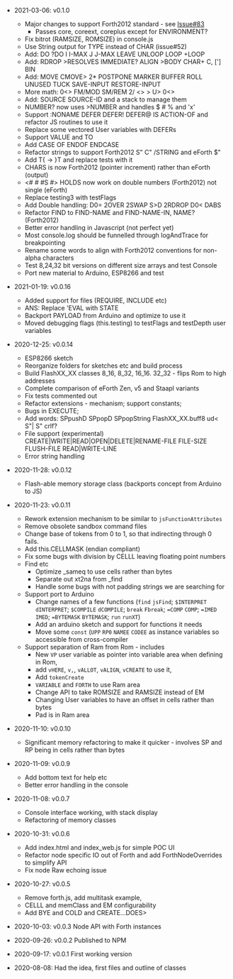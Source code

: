 * 2021-03-06: v0.1.0
  * Major changes to support Forth2012 standard - see [Issue#83](https://github.com/mitra42/webForth/issues/83)
    * Passes core, coreext, coreplus except for ENVIRONMENT?
  * Fix bitrot (RAMSIZE, ROMSIZE) in console.js 
  * Use String output for TYPE instead of CHAR (issue#52)
  * Add: DO ?DO I I-MAX J J-MAX LEAVE UNLOOP LOOP +LOOP
  * Add: RDROP >RESOLVES IMMEDIATE? ALIGN >BODY CHAR+ C, ['] BIN
  * Add: MOVE CMOVE> 2* POSTPONE MARKER BUFFER ROLL UNUSED TUCK SAVE-INPUT RESTORE-INPUT
  * More math: 0<> FM/MOD SM/REM 2/ <> > U> 0<>
  * Add: SOURCE SOURCE-ID and a stack to manage them
  * NUMBER? now uses >NUMBER and handles $ # % and 'x'
  * Support :NONAME DEFER DEFER! DEFER@ IS ACTION-OF and refactor JS routines to use it 
  * Replace some vectored User variables with DEFERs
  * Support VALUE and TO
  * Add CASE OF ENDOF ENDCASE
  * Refactor strings to support Forth2012 S" C" /STRING and eForth $"
  * Add T{ -> }T and replace tests with it
  * CHARS is now Forth2012 (pointer increment) rather than eForth (output)
  * <# # #S #> HOLDS now work on double numbers (Forth2012) not single (eForth)
  * Replace testing3 with testFlags
  * Add Double handling: D0= 2OVER 2SWAP S>D 2RDROP D0< DABS
  * Refactor FIND to FIND-NAME and FIND-NAME-IN, NAME?  (Forth2012)
  * Better error handling in Javascript (not perfect yet)
  * Most console.log should be funnelled through logAndTrace for breakpointing
  * Rename some words to align with Forth2012 conventions for non-alpha characters
  * Test 8,24,32 bit versions on different size arrays and test Console
  * Port new material to Arduino, ESP8266 and test

* 2021-01-19: v0.0.16
  * Added support for files (REQUIRE, INCLUDE etc)
  * ANS: Replace 'EVAL with STATE
  * Backport PAYLOAD from Arduino and optimize to use it
  * Moved debugging flags (this.testing) to testFlags and testDepth user variables
* 2020-12-25: v0.0.14
  * ESP8266 sketch
  * Reorganize folders for sketches etc and build process
  * Build FlashXX_XX classes 8_16, 8_32, 16_16. 32_32 - flips Rom to high addresses
  * Complete comparison of eForth Zen, v5 and Staapl variants
  * Fix tests commented out
  * Refactor extensions - mechanism; support constants; 
  * Bugs in EXECUTE; 
  * Add words: SPpushD SPpopD SPpopString FlashXX_XX.buff8 ud< S"| S" crlf?
  * File support (experimental) CREATE|WRITE|READ|OPEN|DELETE|RENAME-FILE FILE-SIZE FLUSH-FILE READ|WRITE-LINE
  * Error string handling
* 2020-11-28: v0.0.12
  * Flash-able memory storage class (backports concept from Arduino to JS)
* 2020-11-23: v0.0.11
  * Rework extension mechanism to be similar to `jsFunctionAttributes`
  * Remove obsolete sandbox command files
  * Change base of tokens from 0 to 1, so that indirecting through 0 fails.
  * Add this.CELLMASK (endian compliant)
  * Fix some bugs with division by CELLL leaving floating point numbers
  * Find etc
    * Optimize _sameq to use cells rather than bytes
    * Separate out xt2na from _find
    * Handle some bugs with not padding strings we are searching for
  * Support port to Arduino
    * Change names of a few functions (`find` `jsFind`; `$INTERPRET` `dINTERPRET`; `$COMPILE` `dCOMPILE`; 
      `break` `Fbreak`; `=COMP` `COMP`; `=IMED` `IMED`; `=BYTEMASK` `BYTEMASK`; `run` `runXT`)
    * Add an arduino sketch and support for functions it needs
    * Move some `const` (`UPP` `RP0` `NAMEE` `CODEE` as instance variables so accessible from cross-compiler 
  * Support separation of Ram from Rom - includes
    * New `VP` user variable as pointer into variable area when defining in Rom, 
    * add `vHERE`, `v,`, `vALLOT`, `vALIGN`, `vCREATE` to use it,
    * Add `tokenCreate`
    * `VARIABLE` and `FORTH` to use Ram area
    * Change API to take ROMSIZE and RAMSIZE instead of EM
    * Changing User variables to have an offset in cells rather than bytes
    * Pad is in Ram area
* 2020-11-10: v0.0.10
  * Significant memory refactoring to make it quicker - involves SP and RP being in cells rather than bytes
* 2020-11-09: v0.0.9
  * Add bottom text for help etc
  * Better error handling in the console
* 2020-11-08: v0.0.7
  * Console interface working, with stack display
  * Refactoring of memory classes
* 2020-10-31: v0.0.6
  * Add index.html and index_web.js for simple POC UI 
  * Refactor node specific IO out of Forth and add ForthNodeOverrides to simplify API
  * Fix node Raw echoing issue
* 2020-10-27: v0.0.5
  * Remove forth.js, add multitask example, 
  * CELLL and memClass and EM configurability
  * Add BYE and COLD and CREATE...DOES>
* 2020-10-03: v0.0.3 Node API with Forth instances
* 2020-09-26: v0.0.2 Published to NPM
* 2020-09-17: v0.0.1 First working version
* 2020-08-08: Had the idea, first files and outline of classes


